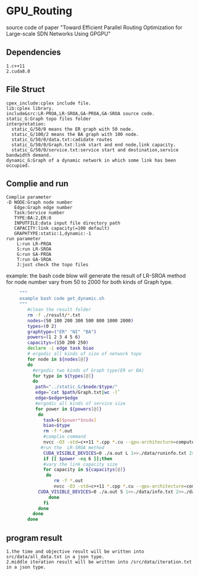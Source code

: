 # GPU_Routing
source code of paper "Toward Efficient Parallel Routing Optimization for Large-scale SDN Networks Using GPGPU"
##  Dependencies
    1.c++11
    2.cuda8.0
##  File Struct
    cpex_include:cplex include file.
    lib:cplex library.
    include&src:LR-PROA,LR-SROA,GA-PROA,GA-SROA source code.
    static_G:Graph topo files folder
    interpretation:
      static_G/50/0 means the ER graph with 50 node.
      static_G/100/2 means the BA graph with 100 node.
      static_G/50/0/data.txt:cadidate routes
      static_G/50/0/Graph.txt:link start and end node,link capacity.
      static_G/50/0/service.txt:service start and destination,service bandwidth demand.
    dynamic_G:Graph of a dynamic network in which some link has been occupied.
##  Complie and run
    Complie parameter
    -D NODE:Graph node number
       Edge:Graph edge number
       Task:Service number
       TYPE:BA:2,ER:0
       INPUTFILE:data input file directory path
       CAPACITY:link capacity(=100 default)
       GRAPHTYPE:static:1,dynamic:-1
    run parameter
        L:run LR-PROA
        S:run LR-SROA
        G:run GA-PROA
        T:run GA-SROA
        J:just check the topo files
example:
the bash code blow will generate the result of LR-SROA method for node number vary from 50 to 2000 for both kinds of Graph type. 
```bash
     """
     example bash code get_dynamic.sh
     """
        #clean the result folder
        rm -f ./result/*.txt
        nodes=(50 100 200 300 500 800 1000 2000)
        types=(0 2)
        graphtype=("ER" "NI" "BA")
        powers=(1 2 3 4 5 6)
        capacitys=(150 200 250)
        declare -i edge task biao
        # ergodic all kinds of size of network topo
        for node in ${nodes[@]}
        do
          #ergodic two kinds of Graph type(ER or BA)
          for type in ${types[@]}
          do
           path="../static_G/$node/$type/"
           edge=`cat $path/Graph.txt|wc -l`
           edge=$edge+$edge
           #ergodic all kinds of service size
           for power in ${powers[@]}
            do
              task=$[$power*$node]
              biao=$type
              rm -f *.out
              #complie command 
              nvcc -O3 -std=c++11 *.cpp *.cu --gpu-architecture=compute_35 --gpu-code=sm_35 -I ../include -I ../cplex_include -L ../lib -lconcert -lcplex -lilocplex -lm -lpthread -DIL_STD -DNODE=$node -DEDge=$edge -DTask=$task -DTYPE="\"${graphtype[$biao]}\"" -DINPUTFILE=\"$path\" -DGANOEX=1 2>>./data/complie.txt
             #run the  LR-SROA method
              CUDA_VISIBLE_DEVICES=0 ./a.out L 1>>./data/runinfo.txt 2>>./data/err.txt
              if [[ $power -eq 6 ]];then
              #vary the link capacity size
              for capacity in ${capacitys[@]}
               do
                  rm -f *.out
                  nvcc -O3 -std=c++11 *.cpp *.cu --gpu-architecture=compute_35 --gpu-code=sm_35 -I ../include -I ../cplex_include -L ../lib -lconcert -lcplex -lilocplex -lm -lpthread -DIL_STD -DNODE=$node -DEDge=$edge -DTask=$task -DTYPE="\"${graphtype[$biao]}\"" -DINPUTFILE=\"$path\" -DGANOEX=1 -DCAPACITY=$capacity 2>>./data/complie.txt
            CUDA_VISIBLE_DEVICES=0 ./a.out S 1>>./data/info.txt 2>>./data/err.txt
                done
              fi
            done
          done
        done
```
##  program result 
    1.the time and objective result will be written into src/data/all_data.txt in a json type.
    2.middle iteration result will be written into /src/data/iteration.txt in a json type.

        
        
       
       
       
       
